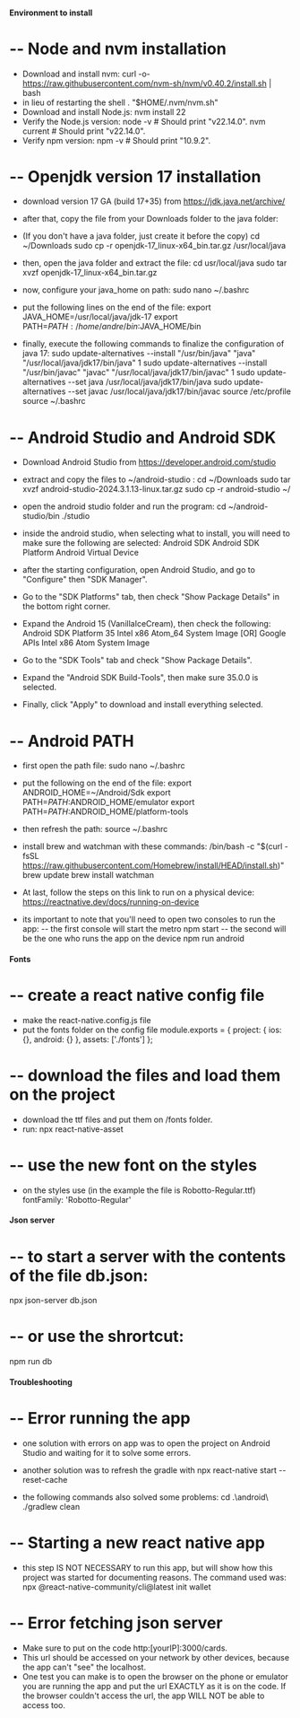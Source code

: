#### Environment to install

# -- Node and nvm installation
- Download and install nvm:
curl -o- https://raw.githubusercontent.com/nvm-sh/nvm/v0.40.2/install.sh | bash
- in lieu of restarting the shell
\. "$HOME/.nvm/nvm.sh"
- Download and install Node.js:
nvm install 22
- Verify the Node.js version:
node -v # Should print "v22.14.0".
nvm current # Should print "v22.14.0".
- Verify npm version:
npm -v # Should print "10.9.2".


# -- Openjdk version 17 installation
- download version 17 GA (build 17+35) from https://jdk.java.net/archive/

- after that, copy the file from your Downloads folder to the java folder:
- (If you don't have a java folder, just create it before the copy)
cd ~/Downloads
sudo cp -r openjdk-17_linux-x64_bin.tar.gz /usr/local/java

- then, open the java folder and extract the file:
cd usr/local/java
sudo tar xvzf openjdk-17_linux-x64_bin.tar.gz

- now, configure your java_home on path:
sudo nano ~/.bashrc

- put the following lines on the end of the file:
export JAVA_HOME=/usr/local/java/jdk-17
export PATH=$PATH:/home/andre/bin:$JAVA_HOME/bin

- finally, execute the following commands to finalize the configuration of java 17:
sudo update-alternatives --install "/usr/bin/java" "java" "/usr/local/java/jdk17/bin/java" 1
sudo update-alternatives --install "/usr/bin/javac" "javac" "/usr/local/java/jdk17/bin/javac" 1
sudo update-alternatives --set java /usr/local/java/jdk17/bin/java
sudo update-alternatives --set javac /usr/local/java/jdk17/bin/javac
source /etc/profile 
source ~/.bashrc


# -- Android Studio and Android SDK
- Download Android Studio from https://developer.android.com/studio

- extract and copy the files to ~/android-studio :
cd ~/Downloads
sudo tar xvzf android-studio-2024.3.1.13-linux.tar.gz
sudo cp -r android-studio ~/

- open the android studio folder and run the program:
cd ~/android-studio/bin
./studio

- inside the android studio, when selecting what to install, you will need to make sure the following are selected:
Android SDK
Android SDK Platform
Android Virtual Device

- after the starting configuration, open Android Studio, and go to "Configure" then "SDK Manager".

- Go to the "SDK Platforms" tab, then check "Show Package Details" in the bottom right corner. 
- Expand the Android 15 (VanillaIceCream), then check the following:
Android SDK Platform 35
Intel x86 Atom_64 System Image [OR] Google APIs Intel x86 Atom System Image

- Go to the "SDK Tools" tab and check "Show Package Details". 
- Expand the "Android SDK Build-Tools", then make sure 35.0.0 is selected.

- Finally, click "Apply" to download and install everything selected.


# -- Android PATH
- first open the path file:
sudo nano ~/.bashrc

- put the following on the end of the file:
export ANDROID_HOME=~/Android/Sdk
export PATH=$PATH:$ANDROID_HOME/emulator
export PATH=$PATH:$ANDROID_HOME/platform-tools

- then refresh the path:
source ~/.bashrc


- install brew and watchman with these commands:
/bin/bash -c "$(curl -fsSL https://raw.githubusercontent.com/Homebrew/install/HEAD/install.sh)"
brew update
brew install watchman

- At last, follow the steps on this link to run on a physical device:
https://reactnative.dev/docs/running-on-device

- its important to note that you'll need to open two consoles to run the app:
-- the first console will start the metro
npm start
-- the second will be the one who runs the app on the device
npm run android



#### Fonts

# -- create a react native config file
- make the react-native.config.js file
- put the fonts folder on the config file
module.exports = {
  project: {
          ios: {},
          android: {}
  },
  assets: ['./fonts']
};

# -- download the files and load them on the project
- download the ttf files and put them on /fonts folder.
- run: 
npx react-native-asset

# -- use the new font on the styles
- on the styles use (in the example the file is Robotto-Regular.ttf)
fontFamily: 'Robotto-Regular'



#### Json server

# -- to start a server with the contents of the file db.json:
npx json-server db.json

# -- or use the shrortcut:
npm run db


#### Troubleshooting

# -- Error running the app
- one solution with errors on app was to open the project on Android Studio and waiting for it to solve some errors.

- another solution was to refresh the gradle with
npx react-native start --reset-cache

- the following commands also solved some problems:
cd .\android\ 
./gradlew clean

# -- Starting a new react native app
- this step IS NOT NECESSARY to run this app, but will show how this project was started for documenting reasons. The command used was:
npx @react-native-community/cli@latest init wallet

# -- Error fetching json server
- Make sure to put on the code http:[yourIP]:3000/cards.
- This url should be accessed on your network by other devices, because the app can't "see" the localhost.
- One test you can make is to open the browser on the phone or emulator you are running the app and put the url EXACTLY as it is on the code. If the browser couldn't access the url, the app WILL NOT be able to access too.
